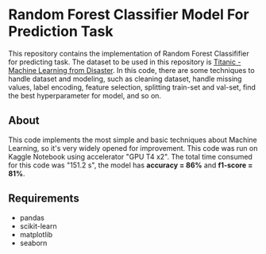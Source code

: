 # Random Forest Classifier Model For Prediction Task

This repository contains the implementation of Random Forest Classififier for predicting task. The dataset to be used in this repository is [Titanic - Machine Learning from Disaster](https://www.kaggle.com/competitions/titanic). In this code, there are some techniques to handle dataset and modeling, such as cleaning dataset, handle missing values, label encoding, feature selection, splitting train-set and val-set, find the best hyperparameter for model, and so on.

## About
This code implements the most simple and basic techniques about Machine Learning, so it's very widely opened for improvement. This code was run on Kaggle Notebook using accelerator "GPU T4 x2". The total time consumed for this code was "151.2 s", the model has **accuracy = 86%** and **f1-score = 81%**.

## Requirements
* pandas
* scikit-learn
* matplotlib
* seaborn
